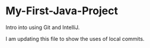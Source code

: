 # My-First-Java-Project
Intro into using Git and IntelliJ.

I am updating this file to show the uses of local commits.